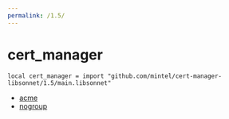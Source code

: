 ```yaml
---
permalink: /1.5/
---
```


# cert_manager

```jsonnet
local cert_manager = import "github.com/mintel/cert-manager-libsonnet/1.5/main.libsonnet"
```



* [acme](acme/index.md)
* [nogroup](nogroup/index.md)